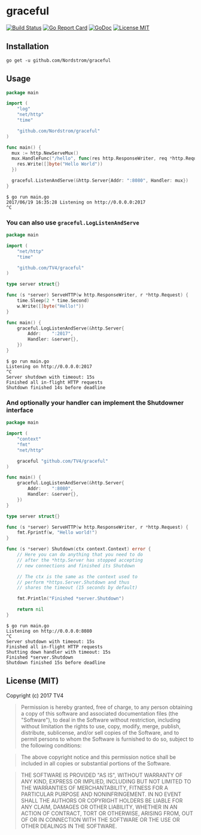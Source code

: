 # graceful

[![Build Status](https://travis-ci.org/Nordstrom/graceful.svg?branch=master)](https://travis-ci.org/Nordstrom/graceful)
[![Go Report Card](https://goreportcard.com/badge/github.com/Nordstrom/graceful)](https://goreportcard.com/report/github.com/Nordstrom/graceful)
[![GoDoc](https://img.shields.io/badge/godoc-reference-blue.svg?style=flat)](https://godoc.org/github.com/Nordstrom/graceful)
[![License MIT](https://img.shields.io/badge/license-MIT-lightgrey.svg?style=flat)](https://github.com/TV4/graceful#license-mit)

## Installation

    go get -u github.com/Nordstrom/graceful

## Usage

```go
package main

import (
	"log"
	"net/http"
	"time"

	"github.com/Nordstrom/graceful"
)

func main() {
  mux := http.NewServeMux()
  mux.HandleFunc("/hello", func(res http.ResponseWriter, req *http.Request) {
    res.Write([]byte("Hello World"))
  })

  graceful.ListenAndServe(&http.Server{Addr: ":8080", Handler: mux})
}
```

```
$ go run main.go
2017/06/19 16:35:28 Listening on http://0.0.0.0:2017
^C
```

### You can also use `graceful.LogListenAndServe`

```go
package main

import (
	"net/http"
	"time"

	"github.com/TV4/graceful"
)

type server struct{}

func (s *server) ServeHTTP(w http.ResponseWriter, r *http.Request) {
	time.Sleep(2 * time.Second)
	w.Write([]byte("Hello!"))
}

func main() {
	graceful.LogListenAndServe(&http.Server{
		Addr:    ":2017",
		Handler: &server{},
	})
}
```

```
$ go run main.go
Listening on http://0.0.0.0:2017
^C
Server shutdown with timeout: 15s
Finished all in-flight HTTP requests
Shutdown finished 14s before deadline
```

### And optionally your handler can implement the Shutdowner interface

```go
package main

import (
	"context"
	"fmt"
	"net/http"

	graceful "github.com/TV4/graceful"
)

func main() {
	graceful.LogListenAndServe(&http.Server{
		Addr:    ":8080",
		Handler: &server{},
	})
}

type server struct{}

func (s *server) ServeHTTP(w http.ResponseWriter, r *http.Request) {
	fmt.Fprintf(w, "Hello world!")
}

func (s *server) Shutdown(ctx context.Context) error {
	// Here you can do anything that you need to do
	// after the *http.Server has stopped accepting
	// new connections and finished its Shutdown

	// The ctx is the same as the context used to
	// perform *https.Server.Shutdown and thus
	// shares the timeout (15 seconds by default)

	fmt.Println("Finished *server.Shutdown")

	return nil
}
```

```
$ go run main.go
Listening on http://0.0.0.0:8080
^C
Server shutdown with timeout: 15s
Finished all in-flight HTTP requests
Shutting down handler with timeout: 15s
Finished *server.Shutdown
Shutdown finished 15s before deadline
```

## License (MIT)

Copyright (c) 2017 TV4

> Permission is hereby granted, free of charge, to any person obtaining
> a copy of this software and associated documentation files (the
> "Software"), to deal in the Software without restriction, including
> without limitation the rights to use, copy, modify, merge, publish,
> distribute, sublicense, and/or sell copies of the Software, and to
> permit persons to whom the Software is furnished to do so, subject to
> the following conditions:

> The above copyright notice and this permission notice shall be
> included in all copies or substantial portions of the Software.

> THE SOFTWARE IS PROVIDED "AS IS", WITHOUT WARRANTY OF ANY KIND,
> EXPRESS OR IMPLIED, INCLUDING BUT NOT LIMITED TO THE WARRANTIES OF
> MERCHANTABILITY, FITNESS FOR A PARTICULAR PURPOSE AND
> NONINFRINGEMENT. IN NO EVENT SHALL THE AUTHORS OR COPYRIGHT HOLDERS BE
> LIABLE FOR ANY CLAIM, DAMAGES OR OTHER LIABILITY, WHETHER IN AN ACTION
> OF CONTRACT, TORT OR OTHERWISE, ARISING FROM, OUT OF OR IN CONNECTION
> WITH THE SOFTWARE OR THE USE OR OTHER DEALINGS IN THE SOFTWARE.
